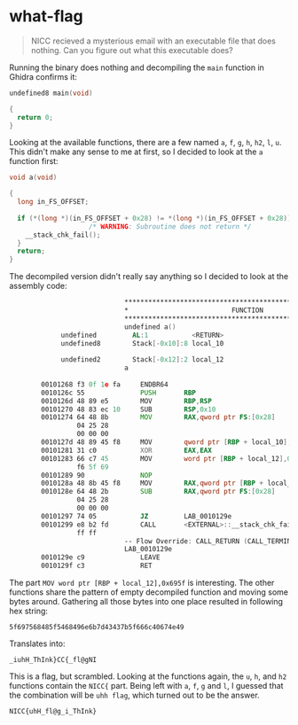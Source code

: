 # what-flag
> NICC recieved a mysterious email with an executable file that does nothing. Can you figure out what this executable does?

Running the binary does nothing and decompiling the `main` function in Ghidra confirms it:

```c
undefined8 main(void)

{
  return 0;
}
```

Looking at the available functions, there are a few named `a`, `f`, `g`, `h`, `h2`, `l`, `u`. This didn't make any sense to me at first, so I decided to look at the `a` function first:

```c
void a(void)

{
  long in_FS_OFFSET;
  
  if (*(long *)(in_FS_OFFSET + 0x28) != *(long *)(in_FS_OFFSET + 0x28)) {
                    /* WARNING: Subroutine does not return */
    __stack_chk_fail();
  }
  return;
}
```

The decompiled version didn't really say anything so I decided to look at the assembly code:

```asm
                             **************************************************************
                             *                          FUNCTION                          *
                             **************************************************************
                             undefined a()
             undefined         AL:1           <RETURN>
             undefined8        Stack[-0x10]:8 local_10                                XREF[2]:     0010127d(W), 
                                                                                                   0010128a(R)  
             undefined2        Stack[-0x12]:2 local_12                                XREF[1]:     00101283(W)  
                             a                                               XREF[3]:     Entry Point(*), 00102058, 
                                                                                          001021a0(*)  
        00101268 f3 0f 1e fa     ENDBR64
        0010126c 55              PUSH       RBP
        0010126d 48 89 e5        MOV        RBP,RSP
        00101270 48 83 ec 10     SUB        RSP,0x10
        00101274 64 48 8b        MOV        RAX,qword ptr FS:[0x28]
                 04 25 28 
                 00 00 00
        0010127d 48 89 45 f8     MOV        qword ptr [RBP + local_10],RAX
        00101281 31 c0           XOR        EAX,EAX
        00101283 66 c7 45        MOV        word ptr [RBP + local_12],0x695f
                 f6 5f 69
        00101289 90              NOP
        0010128a 48 8b 45 f8     MOV        RAX,qword ptr [RBP + local_10]
        0010128e 64 48 2b        SUB        RAX,qword ptr FS:[0x28]
                 04 25 28 
                 00 00 00
        00101297 74 05           JZ         LAB_0010129e
        00101299 e8 b2 fd        CALL       <EXTERNAL>::__stack_chk_fail                     undefined __stack_chk_fail()
                 ff ff
                             -- Flow Override: CALL_RETURN (CALL_TERMINATOR)
                             LAB_0010129e                                    XREF[1]:     00101297(j)  
        0010129e c9              LEAVE
        0010129f c3              RET
```

The part `MOV word ptr [RBP + local_12],0x695f` is interesting. The other functions share the pattern of empty decompiled function and moving some bytes around. Gathering all those bytes into one place resulted in following hex string:

```
5f697568485f5468496e6b7d43437b5f666c40674e49
```

Translates into:
```
_iuhH_ThInk}CC{_fl@gNI
```

This is a flag, but scrambled. Looking at the functions again, the `u`, `h`, and `h2` functions contain the `NICC{` part. Being left with `a`, `f`, `g` and `l`, I guessed that the combination will be `uhh flag`, which turned out to be the answer.

```
NICC{uhH_fl@g_i_ThInk}
```